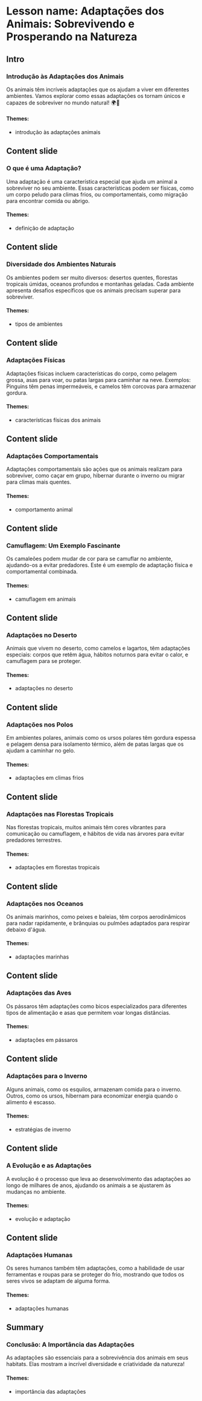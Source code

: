 # Lesson name: Adaptações dos Animais: Sobrevivendo e Prosperando na Natureza

## Intro

### Introdução às Adaptações dos Animais

Os animais têm incríveis adaptações que os ajudam a viver em diferentes ambientes. Vamos explorar como essas adaptações os tornam únicos e capazes de sobreviver no mundo natural! 🌍🦁

#### **Themes:**
- introdução às adaptações animais

## Content slide

### O que é uma Adaptação?

Uma adaptação é uma característica especial que ajuda um animal a sobreviver no seu ambiente. Essas características podem ser físicas, como um corpo peludo para climas frios, ou comportamentais, como migração para encontrar comida ou abrigo.

#### **Themes:**
- definição de adaptação

## Content slide

### Diversidade dos Ambientes Naturais

Os ambientes podem ser muito diversos: desertos quentes, florestas tropicais úmidas, oceanos profundos e montanhas geladas. Cada ambiente apresenta desafios específicos que os animais precisam superar para sobreviver.

#### **Themes:**
- tipos de ambientes

## Content slide

### Adaptações Físicas

Adaptações físicas incluem características do corpo, como pelagem grossa, asas para voar, ou patas largas para caminhar na neve. Exemplos: Pinguins têm penas impermeáveis, e camelos têm corcovas para armazenar gordura.

#### **Themes:**
- características físicas dos animais

## Content slide

### Adaptações Comportamentais

Adaptações comportamentais são ações que os animais realizam para sobreviver, como caçar em grupo, hibernar durante o inverno ou migrar para climas mais quentes.

#### **Themes:**
- comportamento animal

## Content slide

### Camuflagem: Um Exemplo Fascinante

Os camaleões podem mudar de cor para se camuflar no ambiente, ajudando-os a evitar predadores. Este é um exemplo de adaptação física e comportamental combinada.

#### **Themes:**
- camuflagem em animais

## Content slide

### Adaptações no Deserto

Animais que vivem no deserto, como camelos e lagartos, têm adaptações especiais: corpos que retêm água, hábitos noturnos para evitar o calor, e camuflagem para se proteger.

#### **Themes:**
- adaptações no deserto

## Content slide

### Adaptações nos Polos

Em ambientes polares, animais como os ursos polares têm gordura espessa e pelagem densa para isolamento térmico, além de patas largas que os ajudam a caminhar no gelo.

#### **Themes:**
- adaptações em climas frios

## Content slide

### Adaptações nas Florestas Tropicais

Nas florestas tropicais, muitos animais têm cores vibrantes para comunicação ou camuflagem, e hábitos de vida nas árvores para evitar predadores terrestres.

#### **Themes:**
- adaptações em florestas tropicais

## Content slide

### Adaptações nos Oceanos

Os animais marinhos, como peixes e baleias, têm corpos aerodinâmicos para nadar rapidamente, e brânquias ou pulmões adaptados para respirar debaixo d'água.

#### **Themes:**
- adaptações marinhas

## Content slide

### Adaptações das Aves

Os pássaros têm adaptações como bicos especializados para diferentes tipos de alimentação e asas que permitem voar longas distâncias.

#### **Themes:**
- adaptações em pássaros

## Content slide

### Adaptações para o Inverno

Alguns animais, como os esquilos, armazenam comida para o inverno. Outros, como os ursos, hibernam para economizar energia quando o alimento é escasso.

#### **Themes:**
- estratégias de inverno

## Content slide

### A Evolução e as Adaptações

A evolução é o processo que leva ao desenvolvimento das adaptações ao longo de milhares de anos, ajudando os animais a se ajustarem às mudanças no ambiente.

#### **Themes:**
- evolução e adaptação

## Content slide

### Adaptações Humanas

Os seres humanos também têm adaptações, como a habilidade de usar ferramentas e roupas para se proteger do frio, mostrando que todos os seres vivos se adaptam de alguma forma.

#### **Themes:**
- adaptações humanas

## Summary

### Conclusão: A Importância das Adaptações

As adaptações são essenciais para a sobrevivência dos animais em seus habitats. Elas mostram a incrível diversidade e criatividade da natureza!

#### **Themes:**
- importância das adaptações
